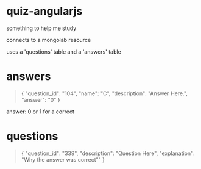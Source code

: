 quiz-angularjs
==============

something to help me study

connects to a mongolab resource

uses a 'questions' table
and a 'answers' table

answers
=======

> {
>     "question_id": "104",
>     "name": "C",
>     "description": "Answer Here.",
>     "answer": "0"
> }

answer: 0 or 1 for a correct

questions
=========

> {
>     "question_id": "339",
>     "description": "Question Here",
>     "explanation": "Why the answer was correct""
> }